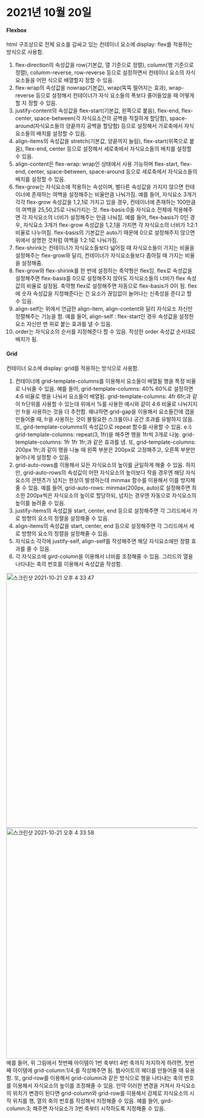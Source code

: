 # 2021년 10월 20일
#### Flexbox
html 구조상으로 전체 요소를 감싸고 있는 컨테이너 요소에 display: flex를 적용하는 방식으로 사용함.<br>
1. flex-direction의 속성값을 row(기본값, 열 기준으로 정렬), column(행 기준으로 정렬), columm-reverse, row-reverse 등으로 설정하면서 컨테이너 요소의 자식 요소들을 어떤 식으로 배열할지 정할 수 있음. 
2. flex-wrap의 속성값을 nowrap(기본값), wrap(뚝뚝 떨어지는 효과), wrap-reverse 등으로 설정해서 컨테이너가 자식 요소들의 폭보다 줄어들었을 때 어떻게 할 지 정할 수 있음. 
3. justify-content의 속성값을 flex-start(기본값, 왼쪽으로 붙음), flex-end, flex-center, space-between(각 자식요소간의 공백을 적절하게 할당함), space-around(자식요소들의 양끝까지 공백을 할당함) 등으로 설정해서 가로축에서 자식요소들의 배치를 설정할 수 있음. 
4. align-items의 속성값을 stretch(기본값, 양끝까지 늘림), flex-start(위쪽으로 붙음), flex-end, center 등으로 설정해서 세로축에서 자식요소들의 배치를 설정할 수 있음.
5. align-content은 flex-wrap: wrap인 상태에서 사용 가능하며 flex-start, flex-end, center, space-between, space-around 등으로 세로축에서 자식요소들의 배치를 설정할 수 있음.
6. flex-grow는 자식요소에 적용하는 속성이며, 별다른 속성값을 가지지 않으면 컨테이너에 존재하는 여백을 설정해주는 비율만큼 나눠가짐. 예를 들어, 자식요소 3개가 각각 flex-grow 속성값을 1,2,1로 가지고 있을 경우, 컨테이너에 존재하는 100만큼의 여백을 25,50,25로 나눠가지는 것. flex-basis:0을 자식요소 전체에 적용해주면 각 자식요소의 너비가 설정해주는 만큼 나눠짐. 예를 들어, flex-basis가 0인 경우, 자식요소 3개가 flex-grow 속성값을 1,2,1을 가지면 각 자식요소의 너비가 1:2:1 비율로 나누어짐. flex-basis의 기본값은 auto기 때문에 0으로 설정해주지 않으면 위에서 설명한 것처럼 여백을 1:2:1로 나눠가짐. 
7. flex-shrink는 컨테이너가 자식요소들보다 넓어질 때 자식요소들이 가지는 비율을 설정해주는 flex-grow와 달리, 컨테이너가 자식요소들보다 좁아질 때 가지는 비율을 설정해줌. 
8. flex-grow와 flex-shirink를 한 번에 설정하는 축약형은 flex임. flex로 속성값을 설정해주면 flex-basis를 0으로 설정해주지 않아도 자식요소들의 너비가 flex 속성값의 비율로 설정됨. 축약형 flex로 설정해주면 자동으로 flex-basis가 0이 됨. flex에 숫자 속성값을 지정해준다는 건 요소가 끊임없이 늘어나는 신축성을 준다고 할 수 있음.
9. align-self는 위에서 언급한 align-item, align-content와 달리 자식요소 자신만 정렬해주는 기능을 함. 예를 들어, align-self :  flex-start인 경우 속성값을 설정한 요소 자신만 맨 위로 붙는 효과를 낼 수 있음. 
10. order는 자식요소의 순서를 지정해준다 할 수 있음. 작성한 order 속성값 순서대로 배치가 됨. 

#### Grid
컨테이너 요소에 display: grid를 적용하는 방식으로 사용함.<br>
1. 컨테이너에 grid-template-columns를 이용해서 요소들이 배열될 행을 특정 비율로 나눠줄 수 있음. 예를 들어, grid-template-columns: 40% 60%로 설정하면 4:6 비율로 행을 나눠서 요소들이 배열됨. grid-template-columns: 4fr 6fr;과 같이 fr단위를 사용할 수 있는데 위에서 %를 사용한 예시와 같이 4:6 비율로 나눠지지만 fr을 사용하는 것을 더 추천함. 왜냐하면 grid-gap을 이용해서 요소들간에 갭을 만들어줄 때, fr을 사용하는 것이 불필요한 스크롤이나 공간 초과를 유발하지 않음. 또, gird-template-columms의 속성값으로 repeat 함수를 사용할 수 있음. e.i) grid-template-columns: repeat(3, 1fr)을 해주면 행을 1fr씩 3개로 나눔. grid-template-columns: 1fr 1fr 1fr;과 같은 효과를 냄. 또, grid-template-columns: 200px 1fr;과 같이 행을 나눌 때 왼쪽 부분은 200px로 고정해주고, 오른쪽 부분만 늘어나게 설정할 수 있음. 
2. grid-auto-rows를 이용해서 모든 자식요소의 높이를 균일하게 해줄 수 있음. 하지만, grid-auto-rows의 속성값이 어떤 자식요소의 높이보다 작을 경우엔 해당 자식요소의 콘텐츠가 넘치는 현상이 발생하는데 minmax 함수를 이용해서 이를 방지해줄 수 있음. 예를 들어, grid-auto-rows: minmax(200px, auto)로 설정해주면 최소한 200px씩은 자식요소의 높이로 할당하되, 넘치는 경우엔 자동으로 자식요소의 높이를 늘려줄 수 있음. 
3. justify-items의 속성값을 start, center, end 등으로 설정해주면 각 그리드에서 가로 방향의 요소의 정렬을 설정해줄 수 있음. 
4. align-items의 속성값을 start, center, end 등으로 설정해주면 각 그리드에서 세로 방향의 요소의 정렬을 설정해줄 수 있음. 
5. 자식요소 각각에 justify-self, align-self를 작성해주면 해당 자식요소에만 정렬 효과를 줄 수 있음. 
6. 각 자식요소에 gird-column을 이용해서 너비를 조정해줄 수 있음. 그리드의 열을 나타내는 축의 번호를 이용해서 속성값을 작성함.
<img width="669" alt="스크린샷 2021-10-21 오후 4 33 47" src="https://user-images.githubusercontent.com/58133945/138234088-66a3ee45-202f-412b-97b6-e969f028a3cd.png">
<img width="606" alt="스크린샷 2021-10-21 오후 4 33 58" src="https://user-images.githubusercontent.com/58133945/138234139-63c35320-afef-4659-9c91-ec6c618e9a76.png"><br>
예를 들어, 위 그림에서 첫번째 아이템이 1번 축부터 4번 축까지 차지하게 하려면, 첫번째 아이템에 grid-column:1/4;를 작성해주면 됨. 웹사이트의 헤더를 만들어줄 때 유용함.
또, grid-row를 이용해서 grid-column과 같은 방식으로 행을 나타내는 축의 번호를 이용해서 자식요소의 높이를 조정해줄 수 있음. 만약 이러한 변경을 거쳐서 자식요소의 위치가
변경이 된다면 grid-column와 grid-row를 이용해서 강제로 자식요소의 시작 위치를 행, 열의 축의 번호를 작성해서 지정해줄 수 있음. 예를 들어, gird-column:3; 해주면 자식요소가 3번 축부터 시작하도록 지정해줄 수 있음. 
